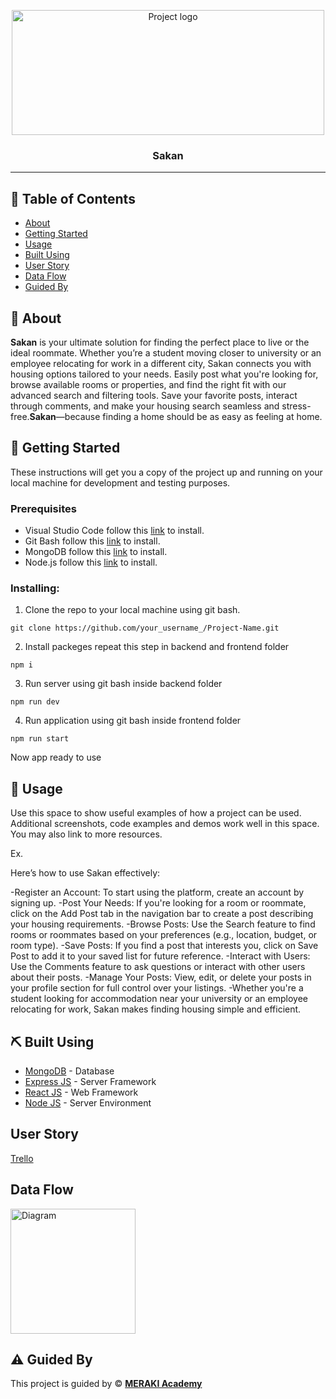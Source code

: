 <p align="center">
<a href="https://www.meraki-academy.org" target="_blank" rel="noopener noreferrer">
 <img width="500px" height="200px" src="https://res.cloudinary.com/dozr5pfwt/image/upload/v1735912458/w56gfxnku52f4mirc6im.jpg" alt="Project logo">
 </a>
</p>

<h3 align="center">Sakan
</h3>

---

<!-- <p align="center"> An awesome Project to describe README 
    <br> 
<a href=''>Demo</a>
    <br> 
</p> -->

## 📝 Table of Contents

- [About](#about)
- [Getting Started](#getting_started)
- [Usage](#usage)
- [Built Using](#built_using)
- [User Story](#user_story)
- [Data Flow](#data_flow)
- [Guided By](#guided_by)

## 🧐 About <a name = "about"></a>

**Sakan** is your ultimate solution for finding the perfect place to live or the ideal roommate. Whether you’re a student moving closer to university or an employee relocating for work in a different city, Sakan connects you with housing options tailored to your needs. Easily post what you're looking for, browse available rooms or properties, and find the right fit with our advanced search and filtering tools. Save your favorite posts, interact through comments, and make your housing search seamless and stress-free.**Sakan**—because finding a home should be as easy as feeling at home.

## 🏁 Getting Started <a name = "getting_started"></a>

These instructions will get you a copy of the project up and running on your local machine for development and testing purposes.

### Prerequisites

- Visual Studio Code follow this <a href=''>link</a> to install.
- Git Bash follow this <a href=''>link</a> to install.
- MongoDB follow this <a href=''>link</a> to install.
- Node.js follow this <a href=''>link</a> to install.

### Installing:

1. Clone the repo to your local machine using git bash.

```
git clone https://github.com/your_username_/Project-Name.git
```

2. Install packeges repeat this step in backend and frontend folder

```
npm i
```

3. Run server using git bash inside backend folder

```
npm run dev
```

4. Run application using git bash inside frontend folder

```
npm run start
```

Now app ready to use

## 🎈 Usage <a name="usage"></a>

Use this space to show useful examples of how a project can be used. Additional screenshots, code examples and demos work well in this space. You may also link to more resources.

Ex.

Here’s how to use Sakan effectively:

-Register an Account: To start using the platform, create an account by signing up.
-Post Your Needs: If you're looking for a room or roommate, click on the Add Post tab in the navigation bar to create a post describing your housing requirements.
-Browse Posts: Use the Search feature to find rooms or roommates based on your preferences (e.g., location, budget, or room type).
-Save Posts: If you find a post that interests you, click on Save Post to add it to your saved list for future reference.
-Interact with Users: Use the Comments feature to ask questions or interact with other users about their posts.
-Manage Your Posts: View, edit, or delete your posts in your profile section for full control over your listings.
-Whether you're a student looking for accommodation near your university or an employee relocating for work, Sakan makes finding housing simple and efficient.

## ⛏️ Built Using <a name = "built_using"></a>

- [MongoDB](https://www.mongodb.com/) - Database
- [Express JS](https://expressjs.com/) - Server Framework
- [React JS](https://https://reactjs.org/) - Web Framework
- [Node JS](https://nodejs.org/en/) - Server Environment

## User Story <a name = "#user_story"></a>

<a href='https://trello.com/invite/b/676edb34f5366d1fc86d4657/ATTIe206d4ed833296ca13720c758737178940D374C5/project-4'>Trello</a>

## Data Flow <a name = "#data_flow"></a>

<img width=200px height=200px src="https://cacoo.com/assets/site/img/templates/screenshots/er-database-diagram.png" alt="Diagram"></a>

## ⚠️ Guided By <a name = "guided_by"></a>

This project is guided by ©️ **[MERAKI Academy](https://www.meraki-academy.org)**
